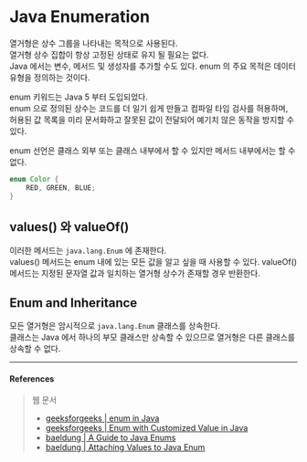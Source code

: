# Java Enumeration

열거형은 상수 그룹을 나타내는 목적으로 사용된다.  
열거형 상수 집합이 항상 고정된 상태로 유지 될 필요는 없다.  
Java 에서는 변수, 메서드 및 생성자를 추가할 수도 있다. enum 의 주요 목적은 데이터 유형을 정의하는 것이다.

enum 키워드는 Java 5 부터 도입되었다.  
enum 으로 정의된 상수는 코드를 더 일기 쉽게 만들고 컴파일 타임 검사를 허용하며, 허용된 값 목록을 미리 문서화하고 잘못된 값이 전달되어 예기치 않은 동작을 방지할 수 있다.

enum 선언은 클래스 외부 또는 클래스 내부에서 할 수 있지만 메서드 내부에서는 할 수 없다.

```java
enum Color {
    RED, GREEN, BLUE;
}
```

## values() 와 valueOf()

이러한 메서드는 `java.lang.Enum` 에 존재한다.  
values() 메서드는 enum 내에 있는 모든 값을 알고 싶을 때 사용할 수 있다. 
valueOf() 메서드는 지정된 문자열 값과 일치하는 열거형 상수가 존재할 경우 반환한다.  

## Enum and Inheritance

모든 열거형은 암시적으로 `java.lang.Enum` 클래스를 상속한다.  
클래스는 Java 에서 하나의 부모 클래스만 상속할 수 있으므로 열거형은 다른 클래스를 상속할 수 없다.

<hr>

#### References

> 웹 문서
> - [geeksforgeeks | enum in Java](https://www.geeksforgeeks.org/enum-in-java/)
> - [geeksforgeeks | Enum with Customized Value in Java](https://www.geeksforgeeks.org/enum-customized-value-java/)
> - [baeldung | A Guide to Java Enums](https://www.baeldung.com/a-guide-to-java-enums)
> - [baeldung | Attaching Values to Java Enum](https://www.baeldung.com/java-enum-values)